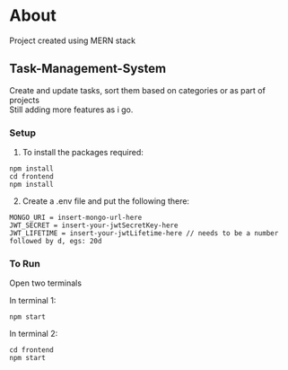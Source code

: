 # About
Project created using MERN stack

## Task-Management-System
Create and update tasks, sort them based on categories or as part of projects \
Still adding more features as i go.

### Setup

1) To install the packages required:

```
npm install
cd frontend
npm install
```

2) Create a .env file and put the following there:

```
MONGO_URI = insert-mongo-url-here
JWT_SECRET = insert-your-jwtSecretKey-here
JWT_LIFETIME = insert-your-jwtLifetime-here // needs to be a number followed by d, egs: 20d
```


### To Run

Open two terminals

In terminal 1:
```
npm start
```

In terminal 2:
```
cd frontend
npm start
```
